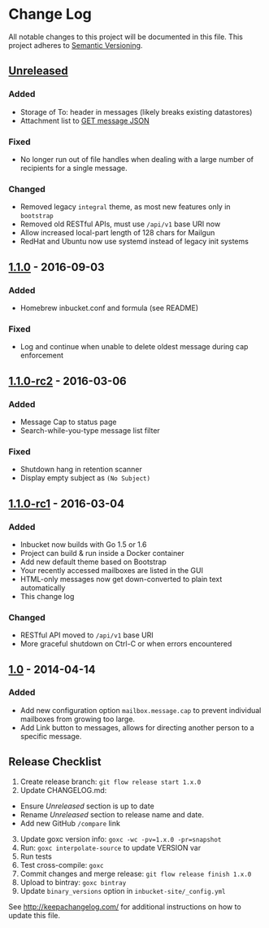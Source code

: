 Change Log
==========

All notable changes to this project will be documented in this file.
This project adheres to [Semantic Versioning](http://semver.org/).

[Unreleased]
------------

### Added
- Storage of To: header in messages (likely breaks existing datastores)
- Attachment list to [GET message
  JSON](https://github.com/jhillyerd/inbucket/wiki/REST-GET-message)

### Fixed
- No longer run out of file handles when dealing with a large number of
  recipients for a single message.

### Changed
- Removed legacy `integral` theme, as most new features only in `bootstrap`
- Removed old RESTful APIs, must use `/api/v1` base URI now
- Allow increased local-part length of 128 chars for Mailgun
- RedHat and Ubuntu now use systemd instead of legacy init systems

[1.1.0] - 2016-09-03
--------------------

### Added
- Homebrew inbucket.conf and formula (see README)

### Fixed
- Log and continue when unable to delete oldest message during cap enforcement

[1.1.0-rc2] - 2016-03-06
------------------------

### Added
- Message Cap to status page
- Search-while-you-type message list filter

### Fixed
- Shutdown hang in retention scanner
- Display empty subject as `(No Subject)`

[1.1.0-rc1] - 2016-03-04
------------------------

### Added
- Inbucket now builds with Go 1.5 or 1.6
- Project can build & run inside a Docker container
- Add new default theme based on Bootstrap
- Your recently accessed mailboxes are listed in the GUI
- HTML-only messages now get down-converted to plain text automatically
- This change log

### Changed
- RESTful API moved to `/api/v1` base URI
- More graceful shutdown on Ctrl-C or when errors encountered

[1.0] - 2014-04-14
------------------

### Added
- Add new configuration option `mailbox.message.cap` to prevent individual
  mailboxes from growing too large.
- Add Link button to messages, allows for directing another person to a
  specific message.

[Unreleased]: https://github.com/jhillyerd/inbucket/compare/master...develop
[1.1.0]:      https://github.com/jhillyerd/inbucket/compare/1.1.0-rc2...1.1.0
[1.1.0-rc2]:  https://github.com/jhillyerd/inbucket/compare/1.1.0-rc1...1.1.0-rc2
[1.1.0-rc1]:  https://github.com/jhillyerd/inbucket/compare/1.0...1.1.0-rc1
[1.0]:        https://github.com/jhillyerd/inbucket/compare/1.0-rc1...1.0


Release Checklist
-----------------

1.  Create release branch: `git flow release start 1.x.0`
2.  Update CHANGELOG.md:
  - Ensure *Unreleased* section is up to date
  - Rename *Unreleased* section to release name and date.
  - Add new GitHub `/compare` link
3.  Update goxc version info: `goxc -wc -pv=1.x.0 -pr=snapshot`
4.  Run: `goxc interpolate-source` to update VERSION var
5.  Run tests
6.  Test cross-compile: `goxc`
7.  Commit changes and merge release: `git flow release finish 1.x.0`
8.  Upload to bintray: `goxc bintray`
9.  Update `binary_versions` option in `inbucket-site/_config.yml`

See http://keepachangelog.com/ for additional instructions on how to update this file.
